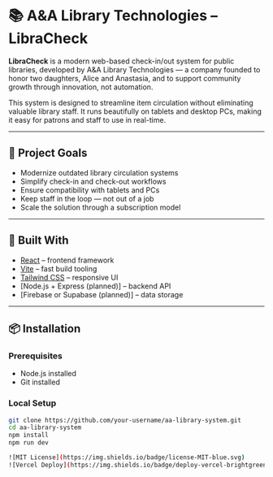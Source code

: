 
# 📚 A&A Library Technologies – LibraCheck

**LibraCheck** is a modern web-based check-in/out system for public libraries, developed by A&A Library Technologies — a company founded to honor two daughters, Alice and Anastasia, and to support community growth through innovation, not automation.

This system is designed to streamline item circulation without eliminating valuable library staff. It runs beautifully on tablets and desktop PCs, making it easy for patrons and staff to use in real-time.

---

## 🚀 Project Goals

- Modernize outdated library circulation systems
- Simplify check-in and check-out workflows
- Ensure compatibility with tablets and PCs
- Keep staff in the loop — not out of a job
- Scale the solution through a subscription model

---

## 🧠 Built With

- [React](https://reactjs.org/) – frontend framework
- [Vite](https://vitejs.dev/) – fast build tooling
- [Tailwind CSS](https://tailwindcss.com/) – responsive UI
- [Node.js + Express (planned)] – backend API
- [Firebase or Supabase (planned)] – data storage

---

## 📦 Installation

### Prerequisites
- Node.js installed
- Git installed

### Local Setup

```bash
git clone https://github.com/your-username/aa-library-system.git
cd aa-library-system
npm install
npm run dev

![MIT License](https://img.shields.io/badge/license-MIT-blue.svg)
![Vercel Deploy](https://img.shields.io/badge/deploy-vercel-brightgreen)
